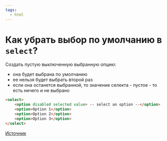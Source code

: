 ```yaml
---
tags:
  - html
---
```


# Как убрать выбор по умолчанию в `select`?

Создать пустую выключенную выбранную опцию:

- она будет выбрана по умолчанию
- ее нельзя будет выбрать второй раз
- если она останется выбранной, то значение селекта - пустое - то есть ничего и не выбрано

```html
<select>
    <option disabled selected value> -- select an option --</option>
    <option>Option 1</option>
    <option>Option 2</option>
    <option>Option 3</option>
</select>
```

[Источник](https://stackoverflow.com/a/23638053/5500609)
